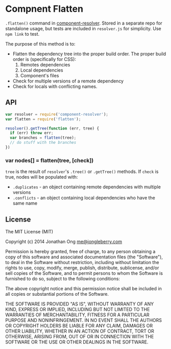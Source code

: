 # Compnent Flatten

`.flatten()` command in [component-resolver](https://github.com/component/resolver.js). Stored in a separate repo for standalone usage, but tests are included in `resolver.js` for simplicity. Use `npm link` to test.

The purpose of this method is to:

- Flatten the dependency tree into the proper build order. The proper build order is (specifically for CSS):
  1. Remotes dependencies
  2. Local dependencies
  3. Component's files
- Check for multiple versions of a remote dependency
- Check for locals with conflicting names.

## API

```js
var resolver = require('component-resolver');
var flatten = require('flatten');

resolver().getTree(function (err, tree) {
  if (err) throw err;
  var branches = flatten(tree);
  // do stuff with the branches
})
```

### var nodes[] = flatten(tree, [check])

`tree` is the result of `resolver`'s `.tree()` or `.getTree()` methods. If `check` is true, nodes will be populated with:

- `.duplicates` - an object containing remote dependencies with multiple versions
- `.conflicts` - an object containing local dependencies who have the same name

## License

The MIT License (MIT)

Copyright (c) 2014 Jonathan Ong me@jongleberry.com

Permission is hereby granted, free of charge, to any person obtaining a copy
of this software and associated documentation files (the "Software"), to deal
in the Software without restriction, including without limitation the rights
to use, copy, modify, merge, publish, distribute, sublicense, and/or sell
copies of the Software, and to permit persons to whom the Software is
furnished to do so, subject to the following conditions:

The above copyright notice and this permission notice shall be included in
all copies or substantial portions of the Software.

THE SOFTWARE IS PROVIDED "AS IS", WITHOUT WARRANTY OF ANY KIND, EXPRESS OR
IMPLIED, INCLUDING BUT NOT LIMITED TO THE WARRANTIES OF MERCHANTABILITY,
FITNESS FOR A PARTICULAR PURPOSE AND NONINFRINGEMENT. IN NO EVENT SHALL THE
AUTHORS OR COPYRIGHT HOLDERS BE LIABLE FOR ANY CLAIM, DAMAGES OR OTHER
LIABILITY, WHETHER IN AN ACTION OF CONTRACT, TORT OR OTHERWISE, ARISING FROM,
OUT OF OR IN CONNECTION WITH THE SOFTWARE OR THE USE OR OTHER DEALINGS IN
THE SOFTWARE.
